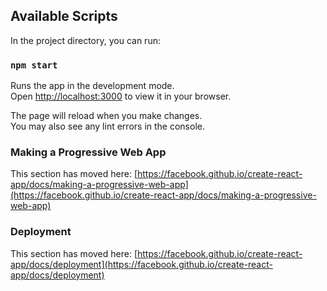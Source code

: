## Available Scripts

In the project directory, you can run:

### `npm start`

Runs the app in the development mode.\
Open [http://localhost:3000](http://localhost:3000) to view it in your browser.

The page will reload when you make changes.\
You may also see any lint errors in the console.

### Making a Progressive Web App

This section has moved here: [https://facebook.github.io/create-react-app/docs/making-a-progressive-web-app](https://facebook.github.io/create-react-app/docs/making-a-progressive-web-app)

### Deployment

This section has moved here: [https://facebook.github.io/create-react-app/docs/deployment](https://facebook.github.io/create-react-app/docs/deployment)

[comment]: <> (COMPLETED TASKS)
[comment]: <> (1. displaying the tasks)
[comment]: <> (2. deleting the tasks)
[comment]: <> (3. adding the tasks)
[comment]: <> (4. hiding the sidebar)
[comment]: <> (5. adding subtasks)
[comment]: <> (6. deleting the subtasks)
[comment]: <> (7. dark theme and light theme)
[comment]: <> (8. uuid generation)
[comment]: <> (9. fix scroll bar in main page for column )
[comment]: <> (10. error handling for add new task)
[comment]: <> (11. hover states)

[comment]: <> (PENDING TASKS)
[comment]: <> (1. different screen size)
[comment]: <> (2. editing the tasks and subtasks)
[comment]: <> (3. task status in view task list doesnt not show and also fix on-hover only for that)
[comment]: <> (4. error handling for duplicate board name and column name)

[comment]: <> (Extra TASKS)
[comment]: <> (1. drag and drop tasks)
[comment]: <> (2. Testing)
[comment]: <> (3. Making it PWA)
